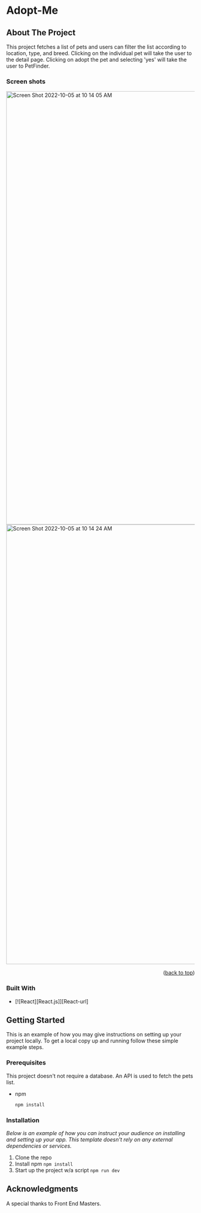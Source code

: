 # Adopt-Me 

<!-- ABOUT THE PROJECT -->
## About The Project

This project fetches a list of pets and users can filter the list according to location, type, and breed. Clicking on the individual pet will take the user to the detail page. 
Clicking on adopt the pet and selecting 'yes' will take the user to PetFinder.

### Screen shots

<img width="1158" alt="Screen Shot 2022-10-05 at 10 14 05 AM" src="https://user-images.githubusercontent.com/77410880/194125254-884e78bc-8890-4ba1-888c-29a0ccca1d67.png">

<img width="1175" alt="Screen Shot 2022-10-05 at 10 14 24 AM" src="https://user-images.githubusercontent.com/77410880/194125270-8aa3b6c5-e409-4c6d-9056-0103799074b4.png">

<p align="right">(<a href="#readme-top">back to top</a>)</p>

### Built With

* [![React][React.js]][React-url]


<!-- GETTING STARTED -->
## Getting Started

This is an example of how you may give instructions on setting up your project locally.
To get a local copy up and running follow these simple example steps.

### Prerequisites

This project doesn't not require a database. An API is used to fetch the pets list.
* npm
  ```sh
  npm install 
  ```

### Installation

_Below is an example of how you can instruct your audience on installing and setting up your app. This template doesn't rely on any external dependencies or services._

1. Clone the repo 
2. Install npm ```npm install```
3. Start up the project w/a script ```npm run dev```


<!-- ACKNOWLEDGMENTS -->
## Acknowledgments

A special thanks to Front End Masters.

